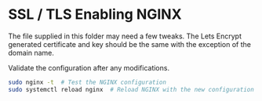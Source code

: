# SSL / TLS Enabling NGINX

The file supplied in this folder may need a few tweaks. The Lets Encrypt generated certificate and key should be the same with the exception of the domain name. 



Validate the configuration after any modifications.

```bash
sudo nginx -t  # Test the NGINX configuration
sudo systemctl reload nginx  # Reload NGINX with the new configuration
```
